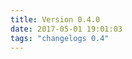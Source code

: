 ```yaml
---
title: Version 0.4.0
date: 2017-05-01 19:01:03 
tags: "changelogs 0.4"
---
```


<script src="https://gist.github.com/spinnaker-release/b9ba54aac0526a4658f5d13630dfaffc.js"></script>